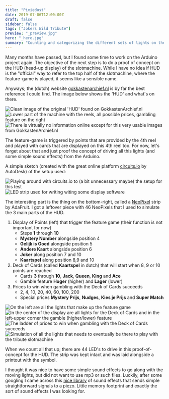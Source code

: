 ```yaml
---
title: "Pixiedust"
date: 2019-07-06T12:00:00Z
draft: false
sidebar: false
tags: ["Jokers Wild Tribute"]
preview: "_preview.jpg"
hero: "_hero.jpg"
summary: "Counting and categorizing the different sets of lights on the display while testing with a Neopixel strip."
---
```


Many months have passed, but I found some time to work on the Arduino project again. The objective of the next step is to do a proof of concept on the HUD (head-up display) of the slotmachine. While I have no idea if HUD is the "official" way to refer to the top half of the slotmachine, where the feature-game is played, it seems like a sensible name.

Anyways; the (dutch) website [gokkastenarchief.nl](http://www.gokkastenarchief.nl/online/jokers-wild/) is by far the best reference I could find. The image below shows the 'HUD' and what's on there.

![Clean image of the original 'HUD' found on GokkastenArchief.nl](gokkasten-archief-nl-002.jpg)
![Lower part of the machine with the reels, all possible prices, gambling feature on the right](gokkasten-archief-nl-003.jpg)
![There is virtually no information online except for this very usable images from GokkastenArchief.nl](gokkasten-archief-nl-004.jpg)

The feature-game is triggered by points that are provided by the 4th reel and played with cards that are displayed on this 4th reel too. For now, let's forget about that and just proof the concept of driving all this lights (and some simple sound effects) from the Arduino.

A simple sketch (created with the great online platform [circuits.io](https://www.circuits.io/) by AutoDesk) of the setup used:

![Playing around with circuits.io to (a bit unnecessary maybe) the setup for this test](hud-poc.png)
![LED strip used for writing witing some display software](_preview.jpg)

The interesting part is the thing on the bottom-right, called a [NeoPixel](https://www.adafruit.com/products/1376) strip by AdaFruit. I got a leftover piece with 46 NeoPixels that I used to simulate the 3 main parts of the HUD.

1. Display of Points (left) that trigger the feature game (their function is not important for now)
    - Steps **1** through **10**
    - **Mystery Number** alongside position 4
    - **Gelijk is Goed** alongside position 5
    - **Andere Kaart** alongside position 6
    - **Joker** along position 7 and 10
    - **Kaartspel** along position 8,9 and 10
2. Deck of Cards (called **Kaartspel** in dutch) that will start when 8, 9 or 10 points are reached
    - Cards **3** through **10**, **Jack**, **Queen**, **King** and **Ace**
    - Gamble feature **Hoger** (higher) and **Lager** (lower)
3. Prices to win when gambling with the Deck of Cards succeeds
    - 2, 4, 10, 20, 40, 60, 100, 200
    - Special prices **Mystery Prijs**, **Nudges**, **Kies je Prijs** and **Super Match**

![On the left are all the lights that make up the feature game](JokersWild-011.png)
![In the center of the display are all lights for the Deck of Cards and in the left-upper corner the gamble (higher/lower) feature](JokersWild-013.png)
![The ladder of prices to win when gambling with the Deck of Cards succeeds](JokersWild-016.png)
![Simulation of all the lights that needs to eventually be there to play with the tribute slotmachine](JokersWild-018.png)

When we count all that up; there are 44 LED's to drive in this proof-of-concept for the HUD. The strip was kept intact and was laid alongside a printout with the symbol.

I thought it was nice to have some simple sound effects to go along with the moving lights, but did not want to use mp3 or such files. Luckily, after some googling I came across this [nice library](https://mycontraption.com/sound-effects-with-and-arduino/) of sound effects that sends simple straightforward signals to a piezo. Little memory footprint and exactly the sort of sound effects I was looking for.



